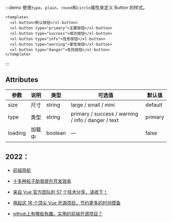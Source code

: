 <!--
 * @Descripttion: 
 * @Author: liugang
 * @Date: 2022-06-12 22:39:03
 * @LastEditors: liugang
 * @LastEditTime: 2022-08-21 12:22:22
-->



:::demo 使用`type`、`plain`、`round`和`circle`属性来定义 Button 的样式。

```vue
<template>
  <xl-button>默认按钮</xl-button>
  <xl-button type="primary">主要按钮</xl-button>
  <xl-button type="success">成功按钮</xl-button>
  <xl-button type="info">信息按钮</xl-button>
  <xl-button type="warning">警告按钮</xl-button>
  <xl-button type="danger">危险按钮</xl-button>
</template>
```

:::


## Attributes

| 参数    | 说明   | 类型    | 可选值                                             | 默认值  |
|---------|--------|---------|----------------------------------------------------|---------|
| size    | 尺寸   | string  | large / small / mini                               | default |
| type    | 类型   | string  | primary / success / warning / info / danger / text | primary |
| loading | 加载中 | boolean | —                                                  | false   |


## 2022：

- [前端导航](https://www.kwgg2020.com/)

- [十多种轮子助我提升开发效率](https://juejin.cn/post/7012012633180078117)

- [来自 Vue 官方团队的 57 个技术分享，请收下！](https://mp.weixin.qq.com/s/MQwdhrRSCcDxotD9gGUqlg)

- [用起这 16 个顶尖 Vue 开源项目，节约更多的时间摸鱼](https://mp.weixin.qq.com/s/ozNHrU5Tj4PkXSeeMWtsjg)

- [github上有哪些有趣、实用的前端开源项目？](https://www.zhihu.com/question/263903216/answer/2268662646)



